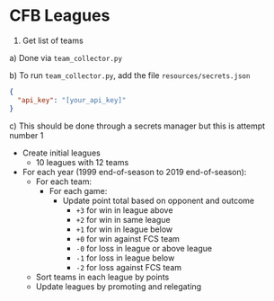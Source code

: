 # CFB Leagues

1. Get list of teams
  
  a) Done via `team_collector.py`
  
  b) To run `team_collector.py`, add the file `resources/secrets.json`

  ```json
  {
    "api_key": "[your_api_key]"
  }
  ```
  
  c) This should be done through a secrets manager but this is attempt number 1

+ Create initial leagues
  + 10 leagues with 12 teams
+ For each year (1999 end-of-season to 2019 end-of-season):
  + For each team:
    + For each game:
        + Update point total based on opponent and outcome
          +  `+3` for win in league above
          +  `+2` for win in same league
          +  `+1` for win in league below
          +  `+0` for win against FCS team
          +  `-0` for loss in league or above league 
          +  `-1` for loss in league below
          +  `-2` for loss against FCS team 
  + Sort teams in each league by points
  + Update leagues by promoting and relegating

